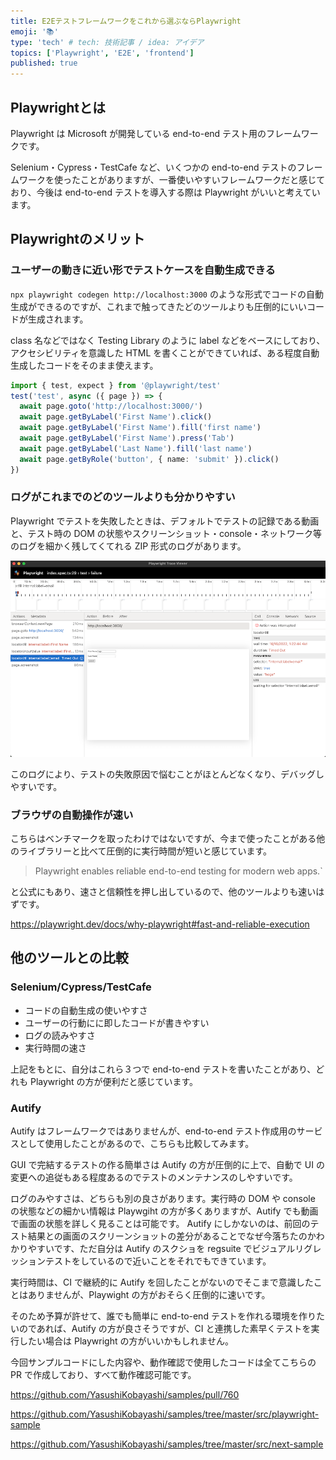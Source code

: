 ```yaml
---
title: E2Eテストフレームワークをこれから選ぶならPlaywright
emoji: '📚'
type: 'tech' # tech: 技術記事 / idea: アイデア
topics: ['Playwright', 'E2E', 'frontend']
published: true
---
```


## Playwrightとは

Playwright は Microsoft が開発している end-to-end テスト用のフレームワークです。

Selenium・Cypress・TestCafe など、いくつかの end-to-end テストのフレームワークを使ったことがありますが、一番使いやすいフレームワークだと感じており、今後は end-to-end テストを導入する際は Playwright がいいと考えています。

## Playwrightのメリット

### ユーザーの動きに近い形でテストケースを自動生成できる

`npx playwright codegen http://localhost:3000` のような形式でコードの自動生成ができるのですが、これまで触ってきたどのツールよりも圧倒的にいいコードが生成されます。

class 名などではなく Testing Library のように label などをベースにしており、アクセシビリティを意識した HTML を書くことができていれば、ある程度自動生成したコードをそのまま使えます。

```typescript
import { test, expect } from '@playwright/test'
test('test', async ({ page }) => {
  await page.goto('http://localhost:3000/')
  await page.getByLabel('First Name').click()
  await page.getByLabel('First Name').fill('first name')
  await page.getByLabel('First Name').press('Tab')
  await page.getByLabel('Last Name').fill('last name')
  await page.getByRole('button', { name: 'submit' }).click()
})
```

### ログがこれまでのどのツールよりも分かりやすい

Playwright でテストを失敗したときは、デフォルトでテストの記録である動画と、テスト時の DOM の状態やスクリーンショット・console・ネットワーク等のログを細かく残してくてれる ZIP 形式のログがあります。

![](/images/playwright/trace.png)

このログにより、テストの失敗原因で悩むことがほとんどなくなり、デバッグしやすいです。

### ブラウザの自動操作が速い

こちらはベンチマークを取ったわけではないですが、今まで使ったことがある他のライブラリーと比べて圧倒的に実行時間が短いと感じています。

> Playwright enables reliable end-to-end testing for modern web apps.`

と公式にもあり、速さと信頼性を押し出しているので、他のツールよりも速いはずです。

https://playwright.dev/docs/why-playwright#fast-and-reliable-execution

## 他のツールとの比較

### Selenium/Cypress/TestCafe

- コードの自動生成の使いやすさ
- ユーザーの行動にに即したコードが書きやすい
- ログの読みやすさ
- 実行時間の速さ

上記をもとに、自分はこれら３つで end-to-end テストを書いたことがあり、どれも Playwright の方が便利だと感じています。

### Autify

Autify はフレームワークではありませんが、end-to-end テスト作成用のサービスとして使用したことがあるので、こちらも比較してみます。

GUI で完結するテストの作る簡単さは Autify の方が圧倒的に上で、自動で UI の変更への追従もある程度あるのでテストのメンテナンスのしやすいです。

ログのみやすさは、どちらも別の良さがあります。実行時の DOM や console の状態などの細かい情報は Playwgiht の方が多くありますが、Autify でも動画で画面の状態を詳しく見ることは可能です。
Autify にしかないのは、前回のテスト結果との画面のスクリーンショットの差分があることでなぜ今落ちたのかわかりやすいです、ただ自分は Autify のスクショを regsuite でビジュアルリグレッションテストをしているので近いことをそれでもできています。

実行時間は、CI で継続的に Autify を回したことがないのでそこまで意識したことはありませんが、Playwight の方がおそらく圧倒的に速いです。

そのため予算が許せて、誰でも簡単に end-to-end テストを作れる環境を作りたいのであれば、Autify の方が良さそうですが、CI と連携した素早くテストを実行したい場合は Playwright の方がいいかもしれません。

今回サンプルコードにした内容や、動作確認で使用したコードは全てこちらの PR で作成しており、すべて動作確認可能です。

https://github.com/YasushiKobayashi/samples/pull/760

https://github.com/YasushiKobayashi/samples/tree/master/src/playwright-sample

https://github.com/YasushiKobayashi/samples/tree/master/src/next-sample
